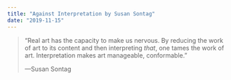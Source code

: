 ```yaml
---
title: "Against Interpretation by Susan Sontag"
date: "2019-11-15"
---
```


> “Real art has the capacity to make us nervous. By reducing the work of art to its content and then interpreting _that_, one tames the work of art. Interpretation makes art manageable, conformable.”
> 
> —Susan Sontag
